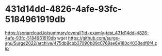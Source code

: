 # 431d14dd-4826-4afe-93fc-5184961919db
https://sonarcloud.io/summary/overall?id=examly-test_431d14dd-4826-4afe-93fc-5184961919db
wget https://github.com/surge-snu/Surge2022/archive/475db8cbb37090b89c0769ae6e180c4038edf6f4.zip